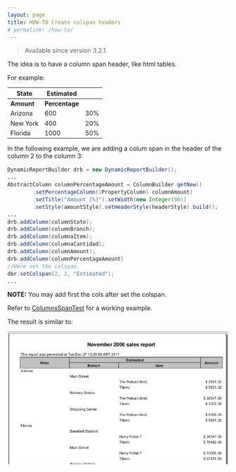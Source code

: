 ```yaml
---
layout: page
title: HOW-TO Create colspan headers
# permalink: /how-to/
---
```



> Available since version 3.2.1

The idea is to have a column span header, like html tables.

For example:

| **State** | **Estimated** |     |
| --- | --- | --- |
| **Amount** | **Percentage** |
| Arizona | 600 | 30% |
| New York | 400 | 20% |
| Florida | 1000 | 50% |

In the following example, we are adding a colum span in the header of the column 2 to the column 3:

```java
DynamicReportBuilder drb = new DynamicReportBuilder();
...
AbstractColumn columnPercentageAmount = ColumnBuilder.getNew()
        .setPercentageColumn((PropertyColumn) columnAmount)
        .setTitle("Amount [%]").setWidth(new Integer(90))
        .setStyle(amountStyle).setHeaderStyle(headerStyle).build();
...
drb.addColumn(columnState);
drb.addColumn(columnBranch);
drb.addColumn(columnaItem);
drb.addColumn(columnaCantidad);
drb.addColumn(columnAmount);
drb.addColumn(columnPercentageAmount)
//Here set the colspan.
dbr.setColspan(2, 2, "Estimated");
...
```

**NOTE:** You may add first the cols after set the colspan.

Refer to [ColumnsSpanTest](https://github.com/intive-FDV/DynamicJasper/tree/master/src/test/java/ar/com/fdvs/dj/test/colspan/ColumnsSpanTest.java) for a working example.

The result is similar to:

![](../how-to/images/ColspanExample.png)